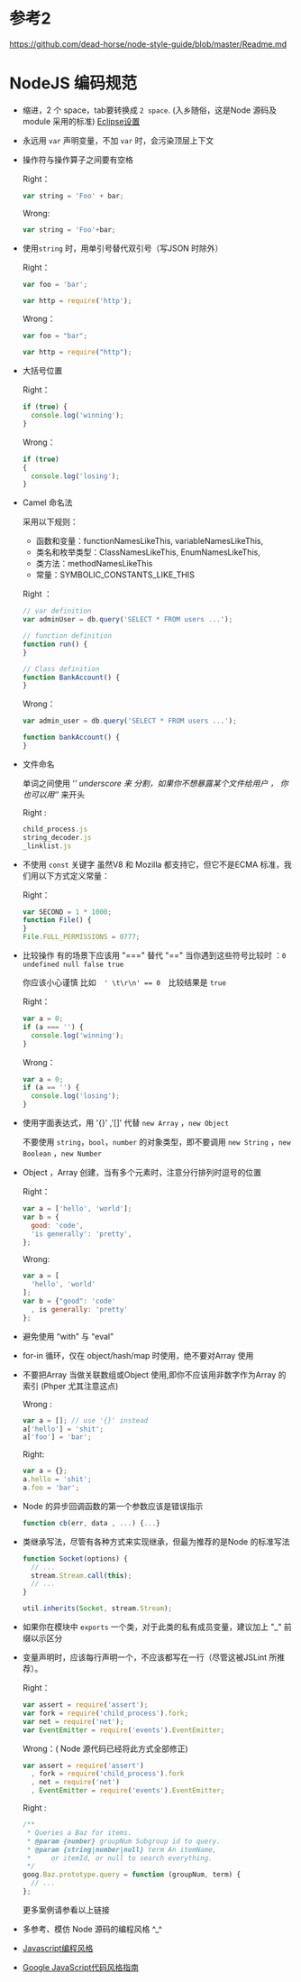 
# 参考2

https://github.com/dead-horse/node-style-guide/blob/master/Readme.md

# NodeJS 编码规范

* 缩进，2 个 space，tab要转换成 `2 space`. (入乡随俗，这是Node 源码及module 采用的标准)
    [Eclipse设置](http://ww3.sinaimg.cn/large/6cfc7910jw1dnf44jzellj.jpg)

* 永远用 `var` 声明变量，不加 `var` 时，会污染顶层上下文

* 操作符与操作算子之间要有空格

    Right：

    ```js
    var string = 'Foo' + bar;
    ```
    Wrong:
  
    ```js
    var string = 'Foo'+bar;
    ```

* 使用`string` 时，用单引号替代双引号（写JSON 时除外）
  
    Right：

    ```js
    var foo = 'bar';
    
    var http = require('http');
    ```
    
    Wrong：
    
    ```js
    var foo = "bar";
    
    var http = require("http");
    ```
    
*  大括号位置
  
    Right：

    ```js
    if (true) {
      console.log('winning');
    }
    ```
    
    Wrong：
    
    ```js
    if (true)
    {
      console.log('losing');
    }
    ```

* Camel 命名法

    采用以下规则：
    * 函数和变量：functionNamesLikeThis, variableNamesLikeThis, 
    * 类名和枚举类型：ClassNamesLikeThis, EnumNamesLikeThis, 
    * 类方法：methodNamesLikeThis 
    * 常量：SYMBOLIC_CONSTANTS_LIKE_THIS

    Right ：
  
    ```js
    // var definition
    var adminUser = db.query('SELECT * FROM users ...');

    // function definition
    function run() {
    }

    // Class definition
    function BankAccount() {
    }
    ```

    Wrong：

    ```js
    var admin_user = db.query('SELECT * FROM users ...');
    
    function bankAccount() {
    }
    ```

* 文件命名

    单词之间使用 ‘_’ underscore 来 分割，如果你不想暴露某个文件给用户 ，
    你也可以用‘_’ 来开头
   
    Right :
    
    ```js
    child_process.js
    string_decoder.js
    _linklist.js
    ```


* 不使用 ```const``` 关键字
  虽然V8 和 Mozilla 都支持它，但它不是ECMA 标准，我们用以下方式定义常量：
    
    Right：

    ```js
    var SECOND = 1 * 1000;
    function File() {
    }
    File.FULL_PERMISSIONS = 0777;
    ```

* 比较操作 有的场景下应该用 "===" 替代 "=="
  当你遇到这些符号比较时 ：``` 0 undefined null false true ```
  
    你应该小心谨慎
    比如　`' \t\r\n' == 0`　比较结果是 `true`

    Right：

    ```js
    var a = 0;
    if (a === '') {
      console.log('winning');
    }
    ```
    
    Wrong：
    
    ```js
    var a = 0;
    if (a == '') {
      console.log('losing');
    }
    ```
    
* 使用字面表达式，用 '{}' ,'[]' 代替 `new Array` ，`new Object`

    不要使用 `string`，`bool`，`number` 的对象类型，即不要调用 `new String` ，`new Boolean` ，`new Number`

* Object ，Array 创建，当有多个元素时，注意分行排列时逗号的位置
  
    Right：

    ```js
    var a = ['hello', 'world'];
    var b = {
      good: 'code',
      'is generally': 'pretty',
    };
    ```
      
    Wrong:
    
    ```js
    var a = [
      'hello', 'world'
    ];
    var b = {"good": 'code'
      , is generally: 'pretty'
    };
    ```

* 避免使用 “with” 与 “eval”

* for-in 循环，仅在 object/hash/map 时使用，绝不要对Array 使用

* 不要把Array 当做关联数组或Object 使用,即你不应该用非数字作为Array 的索引
        (Phper 尤其注意这点)  

    Wrong :
  
    ```js
    var a = []; // use '{}' instead
    a['hello'] = 'shit';
    a['foo'] = 'bar';
    ```

    Right:

    ```js
    var a = {};
    a.hello = 'shit';
    a.foo = 'bar';
    ```

* Node 的异步回调函数的第一个参数应该是错误指示

    ```js
    function cb(err, data , ...) {...}
    ```
    
* 类继承写法，尽管有各种方式来实现继承，但最为推荐的是Node 的标准写法

    ```js
    function Socket(options) {
      // ...
      stream.Stream.call(this);
      // ...
    }
    
    util.inherits(Socket, stream.Stream);
    ```

* 如果你在模块中 `exports` 一个类，对于此类的私有成员变量，建议加上 "_"  前缀以示区分

* 变量声明时，应该每行声明一个，不应该都写在一行（尽管这被JSLint 所推荐）。

    Right：

    ```js
    var assert = require('assert');
    var fork = require('child_process').fork;
    var net = require('net');
    var EventEmitter = require('events').EventEmitter;
    ```
    
    Wrong：( Node 源代码已经将此方式全部修正)

    ```js
    var assert = require('assert')
      , fork = require('child_process').fork
      , net = require('net')
      , EventEmitter = require('events').EventEmitter;
    ```
    

    Right :
    
    ```js
    /**
     * Queries a Baz for items.
     * @param {number} groupNum Subgroup id to query.
     * @param {string|number|null} term An itemName,
     *     or itemId, or null to search everything.
     */
    goog.Baz.prototype.query = function (groupNum, term) {
      // ...
    };
    ```
    
    更多案例请参看以上链接

* 多参考、模仿 Node 源码的编程风格 ^_^
* [Javascript编程风格](http://www.ruanyifeng.com/blog/2012/04/javascript_programming_style.html)
* [Google JavaScript代码风格指南](http://chajn.org/jsguide/javascriptguide.html)